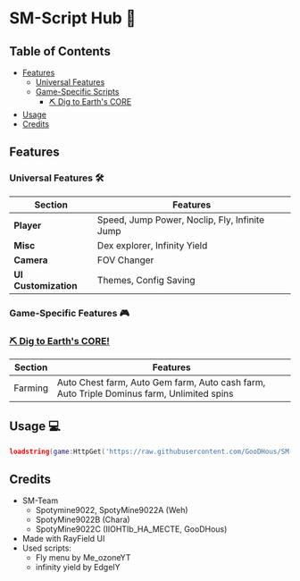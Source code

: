 # SM-Script Hub 🌟

## Table of Contents
- [Features](#features)
  - [Universal Features](#universal-features-)
  - [Game-Specific Scripts](#game-specific-features-)
    - [⛏️ Dig to Earth's CORE](#%EF%B8%8F-dig-to-earths-core)
- [Usage](#usage-)
- [Credits](#credits)

## Features

### Universal Features 🛠
| Section | Features |
|---------|----------|
| **Player** | Speed, Jump Power, Noclip, Fly, Infinite Jump |
| **Misc** | Dex explorer, Infinity Yield |
| **Camera** | FOV Changer |
| **UI Customization** | Themes, Config Saving |

### Game-Specific Features 🎮

### [⛏️ Dig to Earth's CORE!](https://www.roblox.com/games/81440632616906/Dig-to-Earths-CORE)
| Section | Features |
|---------|----------|
| Farming | Auto Chest farm, Auto Gem farm, Auto cash farm, Auto Triple Dominus farm, Unlimited spins |

## Usage 💻
```lua
loadstring(game:HttpGet('https://raw.githubusercontent.com/GooDHous/SM-Script-hub/main/loader.lua'))()
```

## Credits
- SM-Team
  - Spotymine9022, SpotyMine9022A (Weh)
  - SpotyMine9022B (Chara)
  - SpotyMine9022C (IIOHTIb_HA_MECTE, GooDHous)
- Made with RayField UI
- Used scripts:
  - Fly menu by Me_ozoneYT
  - infinity yield by EdgeIY
